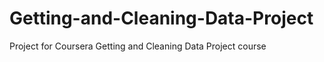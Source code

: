 Getting-and-Cleaning-Data-Project
=================================

Project for Coursera Getting and Cleaning Data Project course
